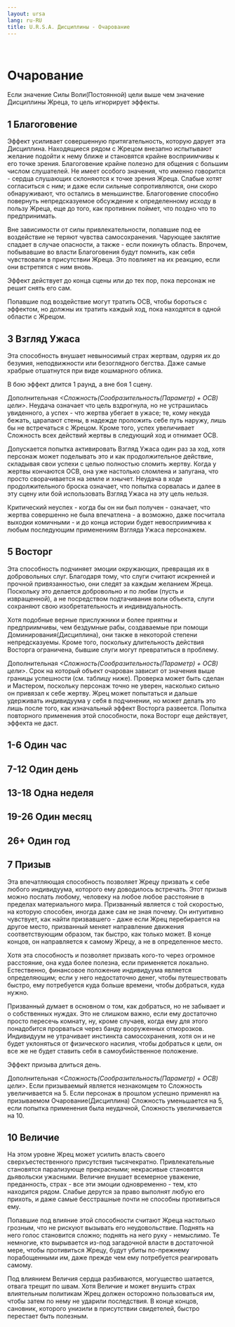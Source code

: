 ```yaml
---
layout: ursa
lang: ru-RU
title: U.R.S.A. Дисциплины - Очарование
---
```


<div id="nav-placeholder"></div>
<script>
$(function(){
  $("#nav-placeholder").load("/ursa_doc/navbar.html");
});
</script>

<br>

# Очарование

Если значение Силы Воли(Постоянной) цели выше чем значение Дисциплины Жреца, то цель игнорирует эффекты.

## **1 Благоговение**

Эффект усиливает совершенную притягательность, которую дарует эта Дисциплина. Находящиеся рядом с Жрецом внезапно испытывают желание подойти к нему ближе и становятся крайне восприимчивы к его точке зрения. Благоговение крайне полезно для общения с большим числом слушателей. Не имеет особого значения, что именно говорится - сердца слушающих склоняются к точке зрения Жреца. Слабые хотят согласиться с ним; и даже если сильные сопротивляются, они скоро обнаруживают, что остались в меньшинстве. Благоговение способно повернуть непредсказуемое обсуждение к определенному исходу в пользу Жреца, еще до того, как противник поймет, что поздно что то предпринимать.

Вне зависимости от силы привлекательности, попавшие под ее воздействие не теряют чувства самосохранения. Чарующее заклятие спадает в случае опасности, а также - если покинуть область. Впрочем, побывавшие во власти Благоговения будут помнить, как себя чувствовали в присутствии Жреца. Это повлияет на их реакцию, если они встретятся с ним вновь.

Эффект действует до конца сцены или до тех пор, пока персонаж не решит снять его сам.

Попавшие под воздействие могут тратить ОСВ, чтобы бороться с эффектом, но должны их тратить каждый ход, пока находятся в одной области с Жрецом.

## **3 Взгляд Ужаса**

Эта способность внушает невыносимый страх жертвам, одуряя их до безумия, неподвижности или безоглядного бегства. Даже самые храбрые отшатнутся при виде кошмарного облика.

В бою эффект длится 1 раунд, а вне боя 1 сцену.

Дополнительная *<Сложность(Сообразительность(Параметр) + ОСВ) цели>*. Неудача означает что цель вздрогнула, но не устрашилась увиденного, а успех - что жертва убегает в ужасе; те, кому некуда бежать, царапают стены, в надежде проложить себе путь наружу, лишь бы не встречаться с Жрецом. Кроме того, успех увеличивает Сложность всех действий жертвы в следующий ход и отнимает ОСВ.

Допускается попытка активировать Взгляд Ужаса один раз за ход, хотя персонаж может поделывать это и как продолжительное действие, складывая свои успехи с целью полностью сломить жертву. Когда у жертвы кончаются ОСВ, она уже настолько сломлена и запугана, что просто сворачивается на земле и хнычет. Неудача в ходе продолжительного броска означает, что попытка сорвалась и далее в эту сцену или бой использовать Взгляд Ужаса на эту цель нельзя.

Критический неуспех - когда бы он ни был получен - означает, что жертва совершенно не была впечатлена - а возможно, даже посчитала выходки комичными - и до конца истории будет невосприимчива к любым последующим применениям Взгляда Ужаса персонажем.

## **5 Восторг**

Эта способность подчиняет эмоции окружающих, превращая их в добровольных слуг. Благодаря тому, что слуги считают искренней и прочной привязанностью, они следят за каждым желанием Жреца. Поскольку это делается добровольно и по любви (пусть и извращенной), а не посредством подтачивания воли объекта, слуги сохраняют свою изобретательность и индивидуальность.

Хотя подобные верные прислужники и более приятны и предприимчивы, чем бездумные рабы, создаваемые при помощи Доминирования(Дисциплина), они также в некоторой степени непредсказуемы. Кроме того, поскольку длительность действия Восторга ограничена, бывшие слуги могут превратиться в проблему.

Дополнительная *<Сложность(Сообразительность(Параметр) + ОСВ) цели>*. Срок на который объект очарован зависит от значения выше границы успешности (см. таблицу ниже). Проверка может быть сделан и Мастером, поскольку персонаж точно не уверен, насколько сильно он привязал к себе жертву. Жрец может попытаться и дальше удерживать индивидуума у себя в подчинении, но может делать это лишь после того, как изначальный эффект Восторга развеется. Попытка повторного применения этой способности, пока Восторг еще действует, эффекта не даст.

## **1-6 Один час**

## **7-12 Один день**

## **13-18 Одна неделя**

## **19-26 Один месяц**

## **26+ Один год**

## **7 Призыв**

Эта впечатляющая способность позволяет Жрецу призвать к себе любого индивидуума, которого ему доводилось встречать. Этот призыв можно послать любому, человеку на любое любое расстояние в пределах материального мира. Призванный является с той скоростью, на которую способен, иногда даже сам не зная почему. Он интуитивно чувствует, как найти призвавшего - даже если Жрец перебирается на другое место, призванный меняет направление движения соответствующим образом, так быстро, как только может. В конце концов, он направляется к самому Жрецу, а не в определенное место.

Хотя эта способность и позволяет призвать кого-то через огромное расстояние, она куда более полезна, если применяется локально. Естественно, финансовое положение индивидуума является определяющим; если у него недостаточно денег, чтобы путешествовать быстро, ему потребуется куда больше времени, чтобы добраться, куда нужно.

Призванный думает в основном о том, как добраться, но не забывает и о собственных нуждах. Это не слишком важно, если ему достаточно просто пересечь комнату, ну, кроме случаев, когда ему для этого понадобится прорваться через банду вооруженных отморозков. Индивидуум не утрачивает инстинкта самосохранения, хотя он и не будет уклоняться от физического насилия, чтобы добраться к цели, он все же не будет ставить себя в самоубийственное положение.

Эффект призыва длиться день.

Дополнительная *<Сложность(Сообразительность(Параметр) + ОСВ) цели>*. Если призываемый является незнакомцем то Сложность увеличивается на 5. Если персонаж в прошлом успешно применял на призываемом Очарование(Дисциплина) Сложность уменьшается на 5, если попытка применения была неудачной, Сложность увеличивается на 10.

## **10 Величие**

На этом уровне Жрец может усилить власть своего сверхъестественного присутствия тысячекратно. Привлекательные становятся парализующе прекрасными; некрасивые становятся дьявольски ужасными. Величие внушает всемерное уважение, преданность, страх - все эти эмоции одновременно - тем, кто находится рядом. Слабые дерутся за право выполнят любую его прихоть, и даже самые бесстрашные почти не способны противиться ему.

Попавшие под влияние этой способности считают Жреца настолько грозным, что не рискуют вызывать его неудовольствие. Поднять на него голос становится сложно; поднять на него руку - немыслимо. Те немногие, кто вырывается из-под загадочной власти в достаточной мере, чтобы противиться Жрецу, будут убиты по-прежнему порабощенными им, даже прежде чем ему потребуется реагировать самому.

Под влиянием Величия сердца разбиваются, могущество шатается, отвага трещит по швам. Хотя Величие и может внушить страх влиятельным политикам Жрец должен осторожно пользоваться им, чтобы затем по нему не ударили последствия. В конце концов, сановник, которого унизили в присутствии свидетелей, быстро перестает быть полезным.
